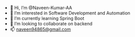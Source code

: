 - 👋 Hi, I’m @Naveen-Kumar-AA
- 👀 I’m interested in Software Development and Automation
- 🌱 I’m currently learning Spring Boot
- 💞️ I’m looking to collaborate on backend
- 📫 naveen94865@gmail.com

<!---
Naveen-Kumar-AA/Naveen-Kumar-AA is a ✨ special ✨ repository because its `README.md` (this file) appears on your GitHub profile.
You can click the Preview link to take a look at your changes.
--->
